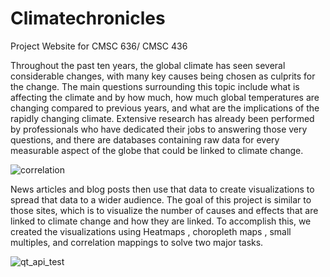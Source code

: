 # Climatechronicles
Project Website for CMSC 636/ CMSC 436

Throughout the past ten years, the global climate has seen several considerable changes, with many key causes being chosen as culprits for the change. The main questions surrounding this topic include what is affecting the climate and by how much, how much global temperatures are changing compared to previous years, and what are the implications of the rapidly changing climate. Extensive research has already been performed by professionals who have dedicated their jobs to answering those very questions, and there are databases containing raw data for every measurable aspect of the globe that could be linked to climate change. 

![correlation](https://github.com/ramasai840/DataVizproject/assets/66384225/5b95de64-6fb6-4377-871b-c4b529fa32f3)

News articles and blog posts then use that data to create visualizations to spread that data to a wider audience. The goal of this project is similar to those sites, which is to visualize the number of causes and effects that are linked to climate change and how they are linked. To accomplish this, we created the visualizations using Heatmaps , choropleth maps , small multiples, and correlation mappings to solve two major tasks.

![qt_api_test](https://github.com/ramasai840/DataVizproject/assets/66384225/85509f4d-a990-48b2-b3ed-ce40a29c2fba)
